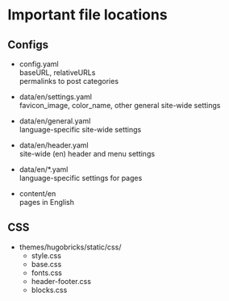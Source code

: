 # Important file locations

## Configs

- config.yaml\
  baseURL, relativeURLs\
  permalinks to post categories

- data/en/settings.yaml\
  favicon_image, color_name, other general site-wide settings

- data/en/general.yaml\
  language-specific site-wide settings

- data/en/header.yaml\
  site-wide (en) header and menu settings

- data/en/*.yaml\
  language-specific settings for pages

- content/en\
  pages in English

## CSS

- themes/hugobricks/static/css/
  - style.css
  - base.css
  - fonts.css
  - header-footer.css
  - blocks.css